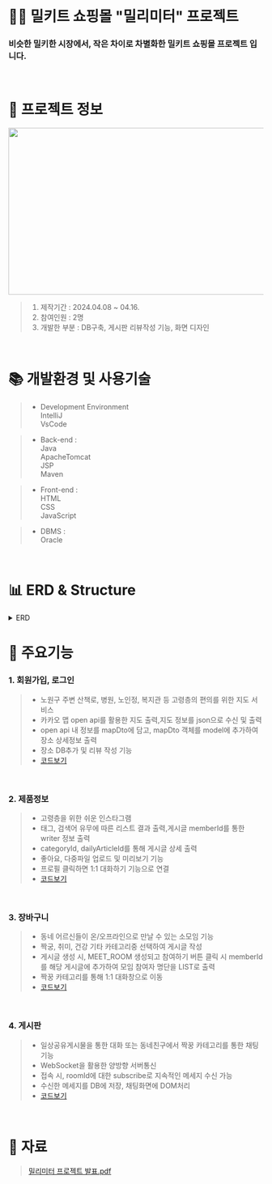 # 🥗🥪 밀키트 쇼핑몰 "밀리미터" 프로젝트 


### 비슷한 밀키한 시장에서, 작은 차이로 차별화한 밀키트 쇼핑몰 프로젝트 입니다.

</br>


 # 📃 프로젝트 정보

<img src="https://github.com/beetnalhee/mealimeter_shopping_mall/assets/151362604/b1647627-e132-4ddc-8e4d-947b76de83d3" width="600" height="330"/></br>

> 1. 제작기간 : 2024.04.08 ~ 04.16.
> 2. 참여인원 : 2명
> 3. 개발한 부분 : DB구축, 게시판 리뷰작성 기능, 화면 디자인 
</br>

# 📚 개발환경 및 사용기술

> * Development Environment</br>
> IntelliJ</br>
> VsCode</br>

> * Back-end : </br>
> Java</br>
> ApacheTomcat<br />
> JSP<br />
> Maven</br>

> * Front-end : </br>
> HTML</br>
> CSS</br>
> JavaScript</br>

> * DBMS :</br>
> Oracle<br />


<br />

# 📊 ERD & Structure
<details>
<summary>ERD</summary>
<div markdown="1">

<img src="https://github.com/beetnalhee/mealimeter_shopping_mall/assets/151362604/57117f5a-7658-4c8f-9a0e-3a2f2045dbcd" width="600" height="400"/></br>

</div>
</details>


# 🔑 주요기능

### 1. 회원가입, 로그인
> * 노원구 주변 산책로, 병원, 노인정, 복지관 등 고령층의 편의를 위한 지도 서비스
> * 카카오 맵 open api를 활용한 지도 출력,지도 정보를 json으로 수신 및 출력
> * open api 내 정보를 mapDto에 담고, mapDto 객체를 model에 추가하여 장소 상세정보 출력
> * 장소 DB추가 및 리뷰 작성 기능</br>
> * [코드보기](https://github.com/beetnalhee/project_secondHalf/blob/main/src/main/java/com/ezen/springmvc/web/map/controller/MapController.java)
</br>

### 2. 제품정보 
> * 고령층을 위한 쉬운 인스타그램 
> * 태그, 검색어 유무에 따른 리스트 결과 출력,게시글 memberId를 통한 writer 정보 출력
> * categoryId, dailyArticleId를 통해 게시글 상세 출력
> * 좋아요, 다중파일 업로드 및 미리보기 기능
> * 프로필 클릭하면 1:1 대화하기 기능으로 연결</br>
> * [코드보기](https://github.com/beetnalhee/project_secondHalf/blob/main/src/main/java/com/ezen/springmvc/web/daily/controller/DailyController.java)
</br>

### 3. 장바구니
> * 동네 어르신들이 온/오프라인으로 만날 수 있는 소모임 기능
> * 짝궁, 취미, 건강 기타 카테고리중 선택하여 게시글 작성
> * 게시글 생성 시, MEET_ROOM 생성되고 참여하기 버튼 클릭 시 memberId를 해당 게시글에 추가하여 모임 참여자 명단을 LIST로 출력
> * 짝꿍 카테고리를 통해 1:1 대화창으로 이동</br>
> *  [코드보기](https://github.com/beetnalhee/project_secondHalf/blob/main/src/main/java/com/ezen/springmvc/web/meet/controller/MeetController.java)
</br>

### 4. 게시판
> * 일상공유게시물을 통한 대화 또는 동네친구에서 짝꿍 카테고리를 통한 채팅기능
> * WebSocket을 활용한 양방향 서버통신
> * 접속 시, roomId에 대한 subscribe로 지속적인 메세지 수신 가능
> * 수신한 메세지를 DB에 저장, 채팅화면에 DOM처리</br>
> *  [코드보기](https://github.com/beetnalhee/project_secondHalf/blob/main/src/main/java/com/ezen/springmvc/web/chat/controller/ChatRoomController.java)
</br>


# 📘 자료
> [밀리미터 프로젝트 발표.pdf](https://github.com/user-attachments/files/15862822/default.pdf)




